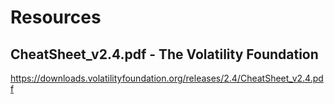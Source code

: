 # Resources


## CheatSheet_v2.4.pdf - The Volatility Foundation

https://downloads.volatilityfoundation.org/releases/2.4/CheatSheet_v2.4.pdf

